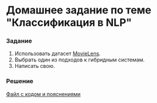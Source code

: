 # Домашнее задание по теме "Классификация в NLP"

### Задание
1. Использовать датасет [MovieLens](https://grouplens.org/datasets/movielens/latest/).
2. Выбрать один из подходов к гибридным системам.
3. Написать свою.

### Решение
[Файл с кодом и пояснениями](/Projects/06_Recommendation_systems/02_Collaborative_filtering/Solution.ipynb)

